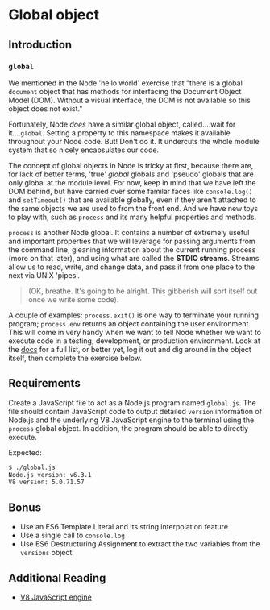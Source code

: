 # Global object

## Introduction

### `global`
We mentioned in the Node 'hello world' exercise that "there is a global `document` object that has methods for interfacing the Document Object Model (DOM). Without a visual interface, the DOM is not available so this object does not exist."

Fortunately, Node _does_ have a similar global object, called....wait for it....`global`. Setting a property to this namespace makes it available throughout your Node code. But! Don't do it. It undercuts the whole module system that so nicely encapsulates our code.

The concept of global objects in Node is tricky at first, because there are, for lack of better terms, 'true' _global_ globals and 'pseudo' globals that are only global at the module level. For now, keep in mind that we have left the DOM behind, but have carried over some familar faces like `console.log()` and `setTimeout()` that are available globally, even if they aren't attached to the same objects we are used to from the front end. And we have new toys to play with, such as `process` and its many helpful properties and methods.

`process` is another Node global. It contains a number of extremely useful and important properties that we will leverage for passing arguments from the command line, gleaning information about the current running process (more on that later), and using what are called the **STDIO streams**. Streams allow us to read, write, and change data, and pass it from one place to the next via UNIX 'pipes'.

>(OK, breathe. It's going to be alright. This gibberish will sort itself out once we write some code).

A couple of examples: `process.exit()` is one way to terminate your running program; `process.env` returns an object containing the user environment. This will come in very handy when we want to tell Node whether we want to execute code in a testing, development, or production environment. Look at the [docs](https://nodejs.org/api/process.html) for a full list, or better yet, log it out and dig around in the object itself, then complete the exercise below.

## Requirements

Create a JavaScript file to act as a Node.js program named `global.js`. The file
should contain JavaScript code to output detailed `version` information of Node.js
and the underlying V8 JavaScript engine to the terminal using the `process`
global object. In addition, the program should be able to directly execute.

Expected:

```bash
$ ./global.js
Node.js version: v6.3.1
V8 version: 5.0.71.57
```

## Bonus

-   Use an ES6 Template Literal and its string interpolation feature
-   Use a single call to `console.log`
-   Use ES6 Destructuring Assignment to extract the two variables from the
    `versions` object

## Additional Reading

-   [V8 JavaScript engine](https://en.wikipedia.org/wiki/V8_(JavaScript_engine))
